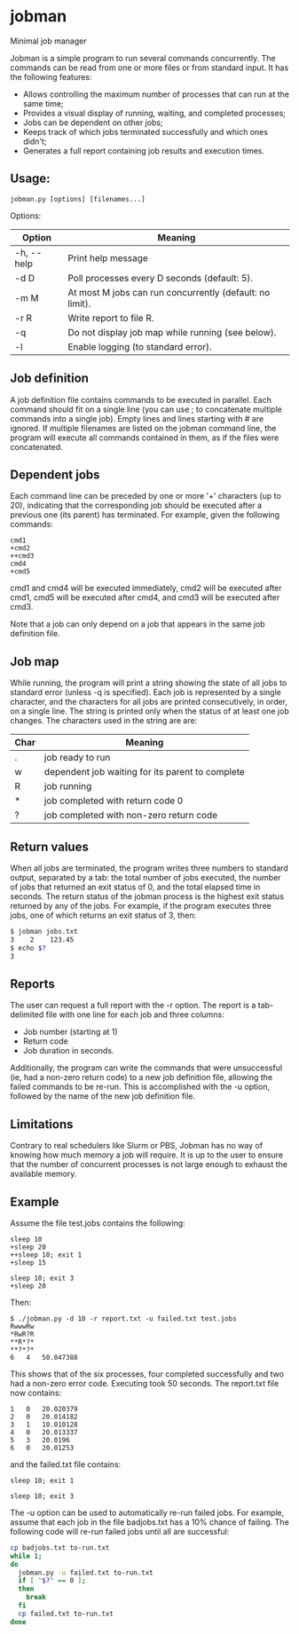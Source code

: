 # jobman
Minimal job manager

Jobman is a simple program to run several commands concurrently. The
commands can be read from one or more files or from standard input. It
has the following features:

- Allows controlling the maximum number of processes that can run at the same time;
- Provides a visual display of running, waiting, and completed processes;
- Jobs can be dependent on other jobs;
- Keeps track of which jobs terminated successfully and which ones didn't;
- Generates a full report containing job results and execution times.

## Usage:

```
jobman.py [options] [filenames...]
```

Options:

Option     | Meaning
-----------|--------
-h, --help | Print help message
-d D       | Poll processes every D seconds (default: 5).
-m M       | At most M jobs can run concurrently (default: no limit).
-r R       | Write report to file R.
-q         | Do not display job map while running (see below).
-l         | Enable logging (to standard error).

## Job definition

A job definition file contains commands to be executed in parallel. Each
command should fit on a single line (you can use ; to concatenate multiple
commands into a single job). Empty lines and lines starting with # are
ignored. If multiple filenames are listed on the jobman command line, the
program will execute all commands contained in them, as if the files were
concatenated.

## Dependent jobs

Each command line can be preceded by one or more '+' characters (up to 20),
indicating that the corresponding job should be executed after a previous 
one (its parent) has terminated. For example, given the following commands:

```
cmd1
+cmd2
++cmd3
cmd4
+cmd5
```

cmd1 and cmd4 will be executed immediately, cmd2 will be executed after cmd1, 
cmd5 will be executed after cmd4, and cmd3 will be executed after cmd3.

Note that a job can only depend on a job that appears in the same job definition
file.

## Job map

While running, the program will print a string showing the state of all jobs
to standard error (unless -q is specified). Each job is represented by a single
character, and the characters for all jobs are printed consecutively, in order,
on a single line. The string is printed only when the status of at least one job
changes. The characters used in the string are are:

Char | Meaning
-----|--------
 . | job ready to run
 w | dependent job waiting for its parent to complete
 R | job running
 &ast; | job completed with return code 0
 ? | job completed with non-zero return code


## Return values

When all jobs are terminated, the program writes three numbers to standard
output, separated by a tab: the total number of jobs executed, the number
of jobs that returned an exit status of 0, and the total elapsed time in
seconds. The return status of the jobman process is the highest exit status
returned by any of the jobs. For example, if the program executes three jobs,
one of which returns an exit status of 3, then: 

```bash
$ jobman jobs.txt
3    2    123.45
$ echo $?
3
```

## Reports

The user can request a full report with the -r option. The report
is a tab-delimited file with one line for each job and three columns:

  - Job number (starting at 1)
  - Return code
  - Job duration in seconds.

Additionally, the program can write the commands that were unsuccessful (ie,
had a non-zero return code) to a new job definition file, allowing the failed
commands to be re-run. This is accomplished with the -u option, followed by
the name of the new job definition file.

## Limitations

Contrary to real schedulers like Slurm or PBS, Jobman has no way of knowing how
much memory a job will require. It is up to the user to ensure that the number
of concurrent processes is not large enough to exhaust the available memory.

## Example

Assume the file test.jobs contains the following:

```
sleep 10
+sleep 20
++sleep 10; exit 1
+sleep 15

sleep 10; exit 3
+sleep 20
```

Then:

```
$ ./jobman.py -d 10 -r report.txt -u failed.txt test.jobs
RwwwRw
*RwR?R
**R*?*
**?*?*
6	4	50.047388
```

This shows that of the six processes, four completed successfully and
two had a non-zero error code. Executing took 50 seconds. The report.txt
file now contains:

```
1	0	20.020379
2	0	20.014182
3	1	10.010128
4	0	20.013337
5	3	20.0196
6	0	20.01253
```

and the failed.txt file contains:

```
sleep 10; exit 1

sleep 10; exit 3
```

The -u option can be used to automatically re-run failed jobs. For example,
assume that each job in the file badjobs.txt has a 10% chance of failing. The
following code will re-run failed jobs until all are successful:

```bash
cp badjobs.txt to-run.txt
while 1;
do
  jobman.py -u failed.txt to-run.txt
  if [ "$?" == 0 ];
  then
    break
  fi
  cp failed.txt to-run.txt
done
```
